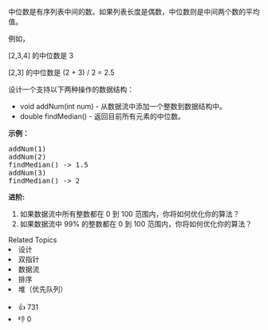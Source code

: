 <p>中位数是有序列表中间的数。如果列表长度是偶数，中位数则是中间两个数的平均值。</p>

<p>例如，</p>

<p>[2,3,4]&nbsp;的中位数是 3</p>

<p>[2,3] 的中位数是 (2 + 3) / 2 = 2.5</p>

<p>设计一个支持以下两种操作的数据结构：</p>

<ul> 
 <li>void addNum(int num) - 从数据流中添加一个整数到数据结构中。</li> 
 <li>double findMedian() - 返回目前所有元素的中位数。</li> 
</ul>

<p><strong>示例：</strong></p>

<pre>addNum(1)
addNum(2)
findMedian() -&gt; 1.5
addNum(3) 
findMedian() -&gt; 2</pre>

<p><strong>进阶:</strong></p>

<ol> 
 <li>如果数据流中所有整数都在 0 到 100 范围内，你将如何优化你的算法？</li> 
 <li>如果数据流中 99% 的整数都在 0 到 100 范围内，你将如何优化你的算法？</li> 
</ol>

<div><div>Related Topics</div><div><li>设计</li><li>双指针</li><li>数据流</li><li>排序</li><li>堆（优先队列）</li></div></div><br><div><li>👍 731</li><li>👎 0</li></div>